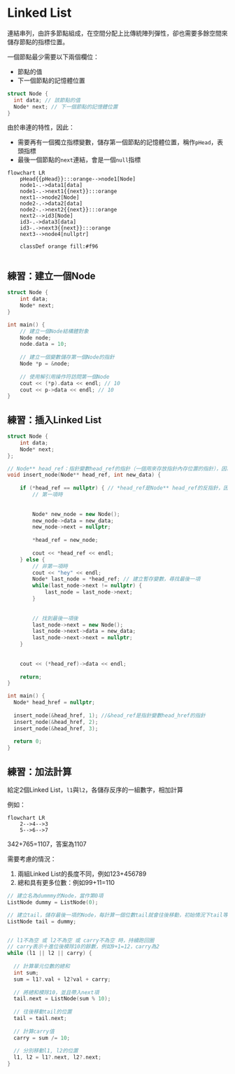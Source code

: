
# Linked List

連結串列，由許多節點組成，在空間分配上比傳統陣列彈性，卻也需要多餘空間來儲存節點的指標位置。

一個節點最少需要以下兩個欄位：

* 節點的值
* 下一個節點的記憶體位置

```cpp
struct Node {
  int data; // 該節點的值
  Node* next; // 下一個節點的記憶體位置
}
```

由於串連的特性，因此：

* 需要再有一個獨立指標變數，儲存第一個節點的記憶體位置，稱作`pHead`，表頭指標
* 最後一個節點的`next`連結，會是一個`null`指標

```mermaid
flowchart LR
    pHead{{pHead}}:::orange-->node1[Node]
    node1-.->data1[data]
    node1-.->next1{{next}}:::orange
    next1-->node2[Node]
    node2-.->data2[data]
    node2-.->next2{{next}}:::orange
    next2-->id3[Node]
    id3-.->data3[data]
    id3-.->next3{{next}}:::orange
    next3-->node4[nullptr]

    classDef orange fill:#f96
        
```

## 練習：建立一個Node
```cpp
struct Node {
    int data;
    Node* next;
}

int main() {
    // 建立一個Node結構體對象
    Node node;
    node.data = 10;
    
    // 建立一個變數儲存第一個Node的指針
    Node *p = &node;
    
    // 使用解引用操作符訪問第一個Node
    cout << (*p).data << endl; // 10
    cout << p->data << endl; // 10
}
```

## 練習：插入Linked List

```cpp
struct Node {
    int data;
    Node* next;
};

// Node** head_ref：指針變數head_ref的指針（一個用來存放指針內存位置的指針），因為如果單單只放指針變數head_ref本人進去，當函示執行結束後會找不到他，所以要再多存一層
void insert_node(Node** head_ref, int new_data) {
    
    if (*head_ref == nullptr) { // *head_ref是Node** head_ref的反指針，因為head_ref是指針變數的指針，所以*head_ref變成赤裸的指針變數
        // 第一項時
        
        
        Node* new_node = new Node();
        new_node->data = new_data;
        new_node->next = nullptr;
        
        *head_ref = new_node;
        
        cout << *head_ref << endl;
    } else {
        // 非第一項時
        cout << "hey" << endl;
        Node* last_node = *head_ref; // 建立暫存變數，尋找最後一項
        while(last_node->next != nullptr) {
            last_node = last_node->next;
        }
        
        
        // 找到最後一項後
        last_node->next = new Node();
        last_node->next->data = new_data;
        last_node->next->next = nullptr;
    }
    
    
    cout << (*head_ref)->data << endl;
    
    return;
}

int main() {
  Node* head_href = nullptr;
    
  insert_node(&head_href, 1); //&head_ref是指針變數head_href的指針
  insert_node(&head_href, 2);
  insert_node(&head_href, 3);
    
  return 0;
}
```

## 練習：加法計算

給定2個Linked List，`l1`與`l2`，各儲存反序的一組數字，相加計算

例如：
```mermaid
flowchart LR
    2-->4-->3
    5-->6-->7
```

342+765=1107，答案為1107

需要考慮的情況：

1. 兩組Linked List的長度不同，例如123+456789
2. 總和具有更多位數：例如99+11=110


```cpp
// 建立名為dummmy的Node，當作第0項
ListNode dummy = ListNode(0);

// 建立tail，儲存最後一項的Node，每計算一個位數tail就會往後移動，初始情況下tail等於dummy的位置
ListNode tail = dummy;


// l1不為空 或 l2不為空 或 carry不為空 時，持續跑回圈
// carry表示十進位後模除10的餘數，例如9+1=12，carry為2
while (l1 || l2 || carry) {
  
  // 計算單元位數的總和
  int sum;
  sum = l1?.val + l2?val + carry;
  
  // 將總和模除10，並且帶入next項
  tail.next = ListNode(sum % 10);
  
  // 往後移動tail的位置
  tail = tail.next;
  
  // 計算carry值
  carry = sum /= 10;
  
  // 分別移動l1, l2的位置
  l1, l2 = l1?.next, l2?.next;
}
```
